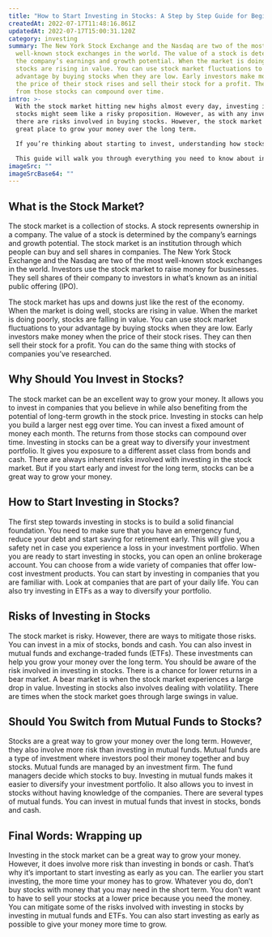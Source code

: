 ```yaml
---
title: "How to Start Investing in Stocks: A Step by Step Guide for Beginners!"
createdAt: 2022-07-17T11:48:16.861Z
updatedAt: 2022-07-17T15:00:31.120Z
category: investing
summary: The New York Stock Exchange and the Nasdaq are two of the most
  well-known stock exchanges in the world. The value of a stock is determined by
  the company’s earnings and growth potential. When the market is doing well,
  stocks are rising in value. You can use stock market fluctuations to your
  advantage by buying stocks when they are low. Early investors make money when
  the price of their stock rises and sell their stock for a profit. The returns
  from those stocks can compound over time.
intro: >-
  With the stock market hitting new highs almost every day, investing in
  stocks might seem like a risky proposition. However, as with any investment,
  there are risks involved in buying stocks. However, the stock market is a
  great place to grow your money over the long term. 

  If you’re thinking about starting to invest, understanding how stocks work and what the risks are can help you make an informed decision about whether or not you should invest your money in stocks. 

  This guide will walk you through everything you need to know about investing in stocks for beginners. It covers topics such as why investing in stocks is a good idea, some general risks of investing and how to get started.
imageSrc: ""
imageSrcBase64: ""
---
```


## What is the Stock Market?

The stock market is a collection of stocks. A stock represents ownership in a company. The value of a stock is determined by the company’s earnings and growth potential.
The stock market is an institution through which people can buy and sell shares in companies. The New York Stock Exchange and the Nasdaq are two of the most well-known stock exchanges in the world. 
Investors use the stock market to raise money for businesses. They sell shares of their company to investors in what’s known as an initial public offering (IPO).

The stock market has ups and downs just like the rest of the economy. When the market is doing well, stocks are rising in value. When the market is doing poorly, stocks are falling in value. 
You can use stock market fluctuations to your advantage by buying stocks when they are low.
Early investors make money when the price of their stock rises. They can then sell their stock for a profit. You can do the same thing with stocks of companies you’ve researched.

## Why Should You Invest in Stocks?

The stock market can be an excellent way to grow your money. It allows you to invest in companies that you believe in while also benefiting from the potential of long-term growth in the stock price.
Investing in stocks can help you build a larger nest egg over time. You can invest a fixed amount of money each month. The returns from those stocks can compound over time.
Investing in stocks can be a great way to diversify your investment portfolio. It gives you exposure to a different asset class from bonds and cash.
There are always inherent risks involved with investing in the stock market. But if you start early and invest for the long term, stocks can be a great way to grow your money.

## How to Start Investing in Stocks?

The first step towards investing in stocks is to build a solid financial foundation. You need to make sure that you have an emergency fund, reduce your debt and start saving for retirement early. This will give you a safety net in case you experience a loss in your investment portfolio.
When you are ready to start investing in stocks, you can open an online brokerage account. You can choose from a wide variety of companies that offer low-cost investment products.
You can start by investing in companies that you are familiar with. Look at companies that are part of your daily life. You can also try investing in ETFs as a way to diversify your portfolio.

## Risks of Investing in Stocks

The stock market is risky. However, there are ways to mitigate those risks. You can invest in a mix of stocks, bonds and cash. You can also invest in mutual funds and exchange-traded funds (ETFs). These investments can help you grow your money over the long term.
You should be aware of the risk involved in investing in stocks. There is a chance for lower returns in a bear market. A bear market is when the stock market experiences a large drop in value.
Investing in stocks also involves dealing with volatility. There are times when the stock market goes through large swings in value.

## Should You Switch from Mutual Funds to Stocks?

Stocks are a great way to grow your money over the long term. However, they also involve more risk than investing in mutual funds.
Mutual funds are a type of investment where investors pool their money together and buy stocks. Mutual funds are managed by an investment firm. The fund managers decide which stocks to buy.
Investing in mutual funds makes it easier to diversify your investment portfolio. It also allows you to invest in stocks without having knowledge of the companies.
There are several types of mutual funds. You can invest in mutual funds that invest in stocks, bonds and cash.

## Final Words: Wrapping up

Investing in the stock market can be a great way to grow your money. However, it does involve more risk than investing in bonds or cash. That’s why it’s important to start investing as early as you can. The earlier you start investing, the more time your money has to grow.
Whatever you do, don’t buy stocks with money that you may need in the short term. You don’t want to have to sell your stocks at a lower price because you need the money.
You can mitigate some of the risks involved with investing in stocks by investing in mutual funds and ETFs. You can also start investing as early as possible to give your money more time to grow.
